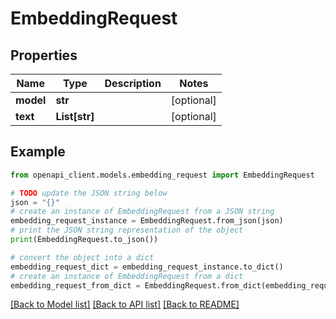 # EmbeddingRequest


## Properties

Name | Type | Description | Notes
------------ | ------------- | ------------- | -------------
**model** | **str** |  | [optional] 
**text** | **List[str]** |  | [optional] 

## Example

```python
from openapi_client.models.embedding_request import EmbeddingRequest

# TODO update the JSON string below
json = "{}"
# create an instance of EmbeddingRequest from a JSON string
embedding_request_instance = EmbeddingRequest.from_json(json)
# print the JSON string representation of the object
print(EmbeddingRequest.to_json())

# convert the object into a dict
embedding_request_dict = embedding_request_instance.to_dict()
# create an instance of EmbeddingRequest from a dict
embedding_request_from_dict = EmbeddingRequest.from_dict(embedding_request_dict)
```
[[Back to Model list]](../README.md#documentation-for-models) [[Back to API list]](../README.md#documentation-for-api-endpoints) [[Back to README]](../README.md)


